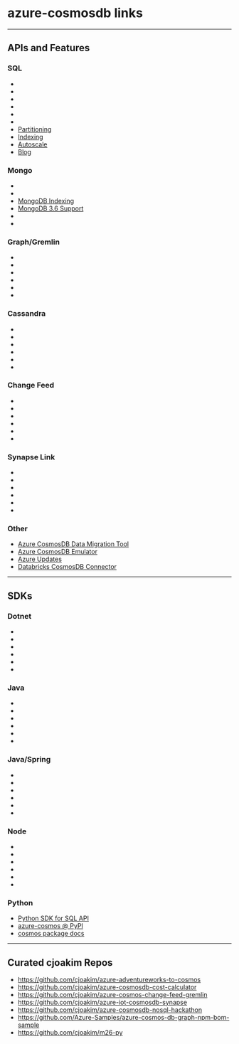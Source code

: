 # azure-cosmosdb links


---

## APIs and Features

### SQL

- 
- 
- 
- 
- 
- 
- [Partitioning](https://docs.microsoft.com/en-us/azure/cosmos-db/partitioning-overview)
- [Indexing](https://docs.microsoft.com/en-us/azure/cosmos-db/index-overview)
- [Autoscale](https://docs.microsoft.com/en-us/azure/cosmos-db/provision-throughput-autoscale)
- [Blog](https://devblogs.microsoft.com/cosmosdb/)

### Mongo 

- 
- 
- [MongoDB Indexing](https://docs.microsoft.com/en-us/azure/cosmos-db/mongodb-indexing)
- [MongoDB 3.6 Support](https://docs.microsoft.com/en-us/azure/cosmos-db/mongodb-feature-support-36)
- 
- 

### Graph/Gremlin

- 
- 
- 
- 
- 
- 

### Cassandra

- 
- 
- 
- 
- 
- 

### Change Feed

- 
- 
- 
- 
- 
- 

### Synapse Link

- 
- 
- 
- 
- 
- 

### Other

- [Azure CosmosDB Data Migration Tool](https://docs.microsoft.com/en-us/azure/cosmos-db/import-data)
- [Azure CosmosDB Emulator](https://docs.microsoft.com/en-us/azure/cosmos-db/local-emulator)
- [Azure Updates](https://azure.microsoft.com/en-us/updates/)
- [Databricks CosmosDB Connector](https://docs.databricks.com/data/data-sources/azure/cosmosdb-connector.html)

---

## SDKs

### Dotnet

- 
- 
- 
- 
- 
- 

### Java 

- 
- 
- 
- 
- 
- 

### Java/Spring

- 
- 
- 
- 
- 
- 

### Node

- 
- 
- 
- 
- 
- 

### Python

- [Python SDK for SQL API](https://docs.microsoft.com/en-us/azure/cosmos-db/sql-api-sdk-python)
- [azure-cosmos @ PyPI](https://pypi.org/project/azure-cosmos/)
- [cosmos package docs](https://docs.microsoft.com/en-us/python/api/azure-cosmos/azure.cosmos?view=azure-python)

--- 

## Curated cjoakim Repos

- https://github.com/cjoakim/azure-adventureworks-to-cosmos
- https://github.com/cjoakim/azure-cosmosdb-cost-calculator
- https://github.com/cjoakim/azure-cosmos-change-feed-gremlin
- https://github.com/cjoakim/azure-iot-cosmosdb-synapse
- https://github.com/cjoakim/azure-cosmosdb-nosql-hackathon
- https://github.com/Azure-Samples/azure-cosmos-db-graph-npm-bom-sample
- https://github.com/cjoakim/m26-py

